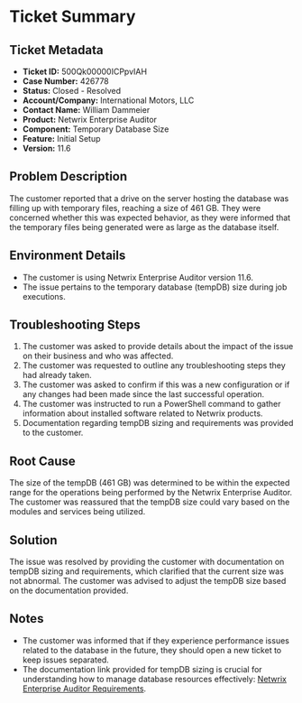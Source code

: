 # Ticket Summary

## Ticket Metadata
- **Ticket ID:** 500Qk00000ICPpvIAH
- **Case Number:** 426778
- **Status:** Closed - Resolved
- **Account/Company:** International Motors, LLC
- **Contact Name:** William Dammeier
- **Product:** Netwrix Enterprise Auditor
- **Component:** Temporary Database Size
- **Feature:** Initial Setup
- **Version:** 11.6

## Problem Description
The customer reported that a drive on the server hosting the database was filling up with temporary files, reaching a size of 461 GB. They were concerned whether this was expected behavior, as they were informed that the temporary files being generated were as large as the database itself.

## Environment Details
- The customer is using Netwrix Enterprise Auditor version 11.6.
- The issue pertains to the temporary database (tempDB) size during job executions.

## Troubleshooting Steps
1. The customer was asked to provide details about the impact of the issue on their business and who was affected.
2. The customer was requested to outline any troubleshooting steps they had already taken.
3. The customer was asked to confirm if this was a new configuration or if any changes had been made since the last successful operation.
4. The customer was instructed to run a PowerShell command to gather information about installed software related to Netwrix products.
5. Documentation regarding tempDB sizing and requirements was provided to the customer.

## Root Cause
The size of the tempDB (461 GB) was determined to be within the expected range for the operations being performed by the Netwrix Enterprise Auditor. The customer was reassured that the tempDB size could vary based on the modules and services being utilized.

## Solution
The issue was resolved by providing the customer with documentation on tempDB sizing and requirements, which clarified that the current size was not abnormal. The customer was advised to adjust the tempDB size based on the documentation provided.

## Notes
- The customer was informed that if they experience performance issues related to the database in the future, they should open a new ticket to keep issues separated.
- The documentation link provided for tempDB sizing is crucial for understanding how to manage database resources effectively: [Netwrix Enterprise Auditor Requirements](https://helpcenter.netwrix.com/bundle/EnterpriseAuditor_11.6/page/Content/EnterpriseAuditor/Requirements/Overview.htm).